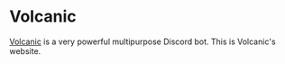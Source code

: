 # Volcanic
[Volcanic](https://github.com/LittleWhole/volcanic) is a very powerful multipurpose Discord bot.
This is Volcanic's website.
